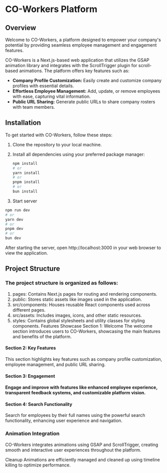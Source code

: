 # CO-Workers Platform

## Overview

Welcome to CO-Workers, a platform designed to empower your company's potential by providing seamless employee management and engagement features.

CO-Workers is a Next.js-based web application that utilizes the GSAP animation library and integrates with the ScrollTrigger plugin for scroll-based animations. The platform offers key features such as:

- **Company Profile Customization:** Easily create and customize company profiles with essential details.
- **Effortless Employee Management:** Add, update, or remove employees with ease, capturing vital information.
- **Public URL Sharing:** Generate public URLs to share company rosters with team members.

## Installation

To get started with CO-Workers, follow these steps:

1. Clone the repository to your local machine.
2. Install all dependencies using your preferred package manager:

   ```bash
   npm install
   # or
   yarn install
   # or
   pnpm install
   # or
   bun install
   ```

3. Start server

```bash
npm run dev
# or
yarn dev
# or
pnpm dev
# or
bun dev
```

After starting the server, open http://localhost:3000 in your web browser to view the application.

## Project Structure

### The project structure is organized as follows:

1. pages: Contains Next.js pages for routing and rendering components.
2. public: Stores static assets like images used in the application.
3. src/components: Houses reusable React components used across different pages.
4. src/assets: Includes images, icons, and other static resources.
5. styles: Contains global stylesheets and utility classes for styling components.
   Features Showcase
   Section 1: Welcome
   The welcome section introduces users to CO-Workers, showcasing the main features and benefits of the platform.

#### Section 2: Key Features

This section highlights key features such as company profile customization, employee management, and public URL sharing.

#### Section 3: Engagement

#### Engage and improve with features like enhanced employee experience, transparent feedback systems, and customizable platform vision.

#### Section 4: Search Functionality

Search for employees by their full names using the powerful search functionality, enhancing user experience and navigation.

### Animation Integration

CO-Workers integrates animations using GSAP and ScrollTrigger, creating smooth and interactive user experiences throughout the platform.

Cleanup
Animations are efficiently managed and cleaned up using timeline killing to optimize performance.
